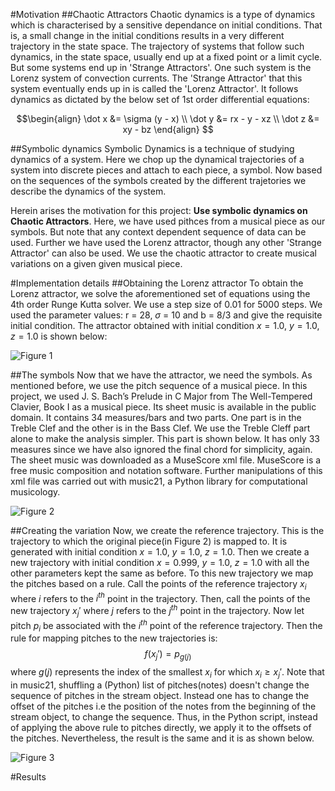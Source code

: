 #Motivation
##Chaotic Attractors
Chaotic dynamics is a type of dynamics which is characterised by a sensitive dependance on initial conditions. That is, a small change in the initial conditions results in a very different trajectory in the state space. The trajectory of systems that follow such dynamics, in the state space, usually end up at a fixed point or a limit cycle. But some systems end up in 'Strange Attractors'. One such system is the Lorenz system of convection currents. The 'Strange Attractor' that this system eventually ends up in is called the 'Lorenz Attractor'.  It follows dynamics as dictated by the below set of 1st order differential equations:

$$\begin{align}
\dot x &= \sigma (y - x) \\
\dot y &= rx - y - xz \\
\dot z &= xy - bz 
\end{align}
$$ 

##Symbolic dynamics
Symbolic Dynamics is a technique of studying dynamics of a system. Here we chop up the dynamical trajectories of a system into discrete pieces and attach to each piece, a symbol. Now based on the sequences of the symbols created by the different trajetories we describe the dynamics of the system. 

Herein arises the motivation for this project: **Use symbolic dynamics on Chaotic Attractors**. Here, we have used pithces from a musical piece as our symbols. But note that any context dependent sequence of data can be used.  Further we have used the Lorenz attractor, though any other 'Strange Attractor' can also be used. We use the chaotic attractor to create musical variations on a given given musical piece. 

#Implementation details
##Obtaining the Lorenz attractor
To obtain the Lorenz attractor, we solve the aforementioned set of equations using the 4th order Runge Kutta solver. We use a step size of 0.01 for 5000 steps. We used the parameter values: r = 28, $\sigma$ = 10 and b = 8/3 and give the requisite initial condition. The attractor obtained with initial condition $x = 1.0$, $y=1.0$, $z=1.0$ is shown below:

![Figure 1](/files/lorenz.png)


##The symbols
Now that we have the attractor, we need the symbols. As mentioned before, we use the pitch sequence of a musical piece. In this project, we used J. S. Bach’s Prelude in C Major from The Well-Tempered Clavier, Book I as a musical piece.  Its sheet music is available in the public domain. It contains 34 measures/bars and two parts. One part is in the Treble Clef and the other is in the Bass Clef. We use the Treble Cleff part alone to make the analysis simpler. This part is shown below. It has only 33 measures since we have also ignored the final chord for simplicity, again. The sheet music was downloaded as a MuseScore xml file. MuseScore is a free music composition and notation software. Further manipulations of this xml file was carried out with music21, a Python library for computational musicology. 

![Figure 2](/files/original.png)

##Creating the variation
Now, we create the reference trajectory. This is the trajectory to which the original piece(in Figure 2) is mapped to. It is generated with initial condition $x = 1.0$, $y=1.0$, $z=1.0$. Then we create a new trajectory with initial condition $x = 0.999$, $y=1.0$, $z=1.0$ with all the other parameters kept the same as before. To this new trajectory we map the pitches based on a rule. Call the points of the reference trajectory $x_i$ where $i$ refers to the $i^{th}$ point in the trajectory. Then, call the points of the new trajectory $x_j'$ where $j$ refers to the $j^{th}$ point in the trajectory. Now let pitch $p_i$ be associated with the $i^{th}$ point of the reference trajectory. Then the rule for mapping pitches to the new trajectories is:
$$f(x_j') = p_{g(j)}$$ 
where $g(j)$ represents the index of the smallest $x_i$ for which $x_i \ge x_j'$. Note that in music21, shuffling a (Python) list of pitches(notes) doesn't change the sequence of pitches in the stream object. Instead one has to change the offset of the pitches i.e the position of the notes from the beginning of the stream object, to change the sequence. Thus, in the Python script, instead of applying the above rule to pitches directly, we apply it to the offsets of the pitches. Nevertheless, the result is the same and it is as shown below. 

![Figure 3](/files/variation1.png) 

#Results
